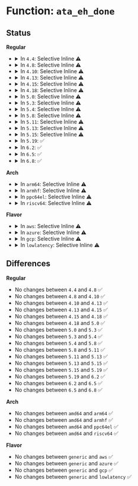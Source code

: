 # Function: <code>ata_eh_done</code>

## Status
<b>Regular</b>
<ul>
<li>
<details>
<summary>In <code>4.4</code>: Selective Inline ⚠️</summary>

```c
void ata_eh_done(struct ata_link *link, struct ata_device *dev, unsigned int action);
```

**Collision:** Unique Global

**Inline:** Selective

**Transformation:** False

**Instances:**

```
In drivers/ata/libata-eh.c (ffffffff815d61c0)
Location: drivers/ata/libata-eh.c:1446
Inline: True
Inline callers:
  - drivers/ata/libata-eh.c:ata_eh_autopsy
  - drivers/ata/libata-eh.c:ata_eh_reset
  - drivers/ata/libata-eh.c:ata_eh_reset
  - drivers/ata/libata-eh.c:ata_eh_recover
  - drivers/ata/libata-eh.c:ata_eh_recover
  - drivers/ata/libata-eh.c:ata_eh_recover
Direct callers:
  - drivers/ata/libata-pmp.c:sata_pmp_eh_recover
```
**Symbols:**

```
ffffffff815d61c0-ffffffff815d61dc: ata_eh_done (STB_GLOBAL)
```
</details>
</li>
<li>
<details>
<summary>In <code>4.8</code>: Selective Inline ⚠️</summary>

```c
void ata_eh_done(struct ata_link *link, struct ata_device *dev, unsigned int action);
```

**Collision:** Unique Global

**Inline:** Selective

**Transformation:** False

**Instances:**

```
In drivers/ata/libata-eh.c (ffffffff81632766)
Location: drivers/ata/libata-eh.c:1446
Inline: True
Inline callers:
  - drivers/ata/libata-eh.c:ata_eh_recover
  - drivers/ata/libata-eh.c:ata_eh_recover
  - drivers/ata/libata-eh.c:ata_eh_recover
  - drivers/ata/libata-eh.c:ata_eh_reset
  - drivers/ata/libata-eh.c:ata_eh_reset
  - drivers/ata/libata-eh.c:ata_eh_autopsy
Direct callers:
  - drivers/ata/libata-pmp.c:sata_pmp_eh_recover
```
**Symbols:**

```
ffffffff8162fc20-ffffffff8162fc3c: ata_eh_done (STB_GLOBAL)
```
</details>
</li>
<li>
<details>
<summary>In <code>4.10</code>: Selective Inline ⚠️</summary>

```c
void ata_eh_done(struct ata_link *link, struct ata_device *dev, unsigned int action);
```

**Collision:** Unique Global

**Inline:** Selective

**Transformation:** False

**Instances:**

```
In drivers/ata/libata-eh.c (ffffffff816638b6)
Location: drivers/ata/libata-eh.c:1446
Inline: True
Inline callers:
  - drivers/ata/libata-eh.c:ata_eh_recover
  - drivers/ata/libata-eh.c:ata_eh_recover
  - drivers/ata/libata-eh.c:ata_eh_recover
  - drivers/ata/libata-eh.c:ata_eh_reset
  - drivers/ata/libata-eh.c:ata_eh_reset
  - drivers/ata/libata-eh.c:ata_eh_autopsy
Direct callers:
  - drivers/ata/libata-pmp.c:sata_pmp_eh_recover
```
**Symbols:**

```
ffffffff81660d70-ffffffff81660d8c: ata_eh_done (STB_GLOBAL)
```
</details>
</li>
<li>
<details>
<summary>In <code>4.13</code>: Selective Inline ⚠️</summary>

```c
void ata_eh_done(struct ata_link *link, struct ata_device *dev, unsigned int action);
```

**Collision:** Unique Global

**Inline:** Selective

**Transformation:** False

**Instances:**

```
In drivers/ata/libata-eh.c (ffffffff816785e5)
Location: drivers/ata/libata-eh.c:1447
Inline: True
Inline callers:
  - drivers/ata/libata-eh.c:ata_eh_recover
  - drivers/ata/libata-eh.c:ata_eh_recover
  - drivers/ata/libata-eh.c:ata_eh_recover
  - drivers/ata/libata-eh.c:ata_eh_reset
  - drivers/ata/libata-eh.c:ata_eh_reset
  - drivers/ata/libata-eh.c:ata_eh_autopsy
Direct callers:
  - drivers/ata/libata-pmp.c:sata_pmp_eh_recover
```
**Symbols:**

```
ffffffff81675d60-ffffffff81675d7c: ata_eh_done (STB_GLOBAL)
```
</details>
</li>
<li>
<details>
<summary>In <code>4.15</code>: Selective Inline ⚠️</summary>

```c
void ata_eh_done(struct ata_link *link, struct ata_device *dev, unsigned int action);
```

**Collision:** Unique Global

**Inline:** Selective

**Transformation:** False

**Instances:**

```
In drivers/ata/libata-eh.c (ffffffff816e1c25)
Location: drivers/ata/libata-eh.c:1445
Inline: True
Inline callers:
  - drivers/ata/libata-eh.c:ata_eh_recover
  - drivers/ata/libata-eh.c:ata_eh_recover
  - drivers/ata/libata-eh.c:ata_eh_recover
  - drivers/ata/libata-eh.c:ata_eh_reset
  - drivers/ata/libata-eh.c:ata_eh_reset
  - drivers/ata/libata-eh.c:ata_eh_autopsy
Direct callers:
  - drivers/ata/libata-pmp.c:sata_pmp_eh_recover
```
**Symbols:**

```
ffffffff816df3b0-ffffffff816df3cc: ata_eh_done (STB_GLOBAL)
```
</details>
</li>
<li>
<details>
<summary>In <code>4.18</code>: Selective Inline ⚠️</summary>

```c
void ata_eh_done(struct ata_link *link, struct ata_device *dev, unsigned int action);
```

**Collision:** Unique Global

**Inline:** Selective

**Transformation:** False

**Instances:**

```
In drivers/ata/libata-eh.c (ffffffff8171e548)
Location: drivers/ata/libata-eh.c:1396
Inline: True
Inline callers:
  - drivers/ata/libata-eh.c:ata_eh_recover
  - drivers/ata/libata-eh.c:ata_eh_recover
  - drivers/ata/libata-eh.c:ata_eh_recover
  - drivers/ata/libata-eh.c:ata_eh_reset
  - drivers/ata/libata-eh.c:ata_eh_reset
  - drivers/ata/libata-eh.c:ata_eh_autopsy
Direct callers:
  - drivers/ata/libata-pmp.c:sata_pmp_eh_recover
```
**Symbols:**

```
ffffffff8171bbb0-ffffffff8171bbcc: ata_eh_done (STB_GLOBAL)
```
</details>
</li>
<li>
<details>
<summary>In <code>5.0</code>: Selective Inline ⚠️</summary>

```c
void ata_eh_done(struct ata_link *link, struct ata_device *dev, unsigned int action);
```

**Collision:** Unique Global

**Inline:** Selective

**Transformation:** False

**Instances:**

```
In drivers/ata/libata-eh.c (ffffffff81740e28)
Location: drivers/ata/libata-eh.c:1392
Inline: True
Inline callers:
  - drivers/ata/libata-eh.c:ata_eh_recover
  - drivers/ata/libata-eh.c:ata_eh_recover
  - drivers/ata/libata-eh.c:ata_eh_recover
  - drivers/ata/libata-eh.c:ata_eh_reset
  - drivers/ata/libata-eh.c:ata_eh_reset
  - drivers/ata/libata-eh.c:ata_eh_autopsy
Direct callers:
  - drivers/ata/libata-pmp.c:sata_pmp_eh_recover
```
**Symbols:**

```
ffffffff8173e480-ffffffff8173e49c: ata_eh_done (STB_GLOBAL)
```
</details>
</li>
<li>
<details>
<summary>In <code>5.3</code>: Selective Inline ⚠️</summary>

```c
void ata_eh_done(struct ata_link *link, struct ata_device *dev, unsigned int action);
```

**Collision:** Unique Global

**Inline:** Selective

**Transformation:** False

**Instances:**

```
In drivers/ata/libata-eh.c (ffffffff8177ca62)
Location: drivers/ata/libata-eh.c:1375
Inline: True
Inline callers:
  - drivers/ata/libata-eh.c:ata_eh_recover
  - drivers/ata/libata-eh.c:ata_eh_recover
  - drivers/ata/libata-eh.c:ata_eh_revalidate_and_attach
  - drivers/ata/libata-eh.c:ata_eh_reset
  - drivers/ata/libata-eh.c:ata_eh_reset
  - drivers/ata/libata-eh.c:ata_eh_autopsy
Direct callers:
  - drivers/ata/libata-pmp.c:sata_pmp_eh_recover
```
**Symbols:**

```
ffffffff8177a340-ffffffff8177a359: ata_eh_done (STB_GLOBAL)
```
</details>
</li>
<li>
<details>
<summary>In <code>5.4</code>: Selective Inline ⚠️</summary>

```c
void ata_eh_done(struct ata_link *link, struct ata_device *dev, unsigned int action);
```

**Collision:** Unique Global

**Inline:** Selective

**Transformation:** False

**Instances:**

```
In drivers/ata/libata-eh.c (ffffffff817a07c6)
Location: drivers/ata/libata-eh.c:1375
Inline: True
Inline callers:
  - drivers/ata/libata-eh.c:ata_eh_recover
  - drivers/ata/libata-eh.c:ata_eh_recover
  - drivers/ata/libata-eh.c:ata_eh_recover
  - drivers/ata/libata-eh.c:ata_eh_reset
  - drivers/ata/libata-eh.c:ata_eh_reset
  - drivers/ata/libata-eh.c:ata_eh_autopsy
Direct callers:
  - drivers/ata/libata-pmp.c:sata_pmp_eh_recover
```
**Symbols:**

```
ffffffff8179de80-ffffffff8179de99: ata_eh_done (STB_GLOBAL)
```
</details>
</li>
<li>
<details>
<summary>In <code>5.8</code>: Selective Inline ⚠️</summary>

```c
void ata_eh_done(struct ata_link *link, struct ata_device *dev, unsigned int action);
```

**Collision:** Unique Global

**Inline:** Selective

**Transformation:** False

**Instances:**

```
In drivers/ata/libata-eh.c (ffffffff8186517c)
Location: drivers/ata/libata-eh.c:1307
Inline: True
Inline callers:
  - drivers/ata/libata-eh.c:ata_eh_recover
  - drivers/ata/libata-eh.c:ata_eh_recover
  - drivers/ata/libata-eh.c:ata_eh_revalidate_and_attach
  - drivers/ata/libata-eh.c:ata_eh_reset
  - drivers/ata/libata-eh.c:ata_eh_reset
  - drivers/ata/libata-eh.c:ata_eh_autopsy
Direct callers:
  - drivers/ata/libata-pmp.c:sata_pmp_revalidate
```
**Symbols:**

```
ffffffff81862eb0-ffffffff81862ec9: ata_eh_done (STB_GLOBAL)
```
</details>
</li>
<li>
<details>
<summary>In <code>5.11</code>: Selective Inline ⚠️</summary>

```c
void ata_eh_done(struct ata_link *link, struct ata_device *dev, unsigned int action);
```

**Collision:** Unique Global

**Inline:** Selective

**Transformation:** False

**Instances:**

```
In drivers/ata/libata-eh.c (ffffffff81873f7c)
Location: drivers/ata/libata-eh.c:1307
Inline: True
Inline callers:
  - drivers/ata/libata-eh.c:ata_eh_recover
  - drivers/ata/libata-eh.c:ata_eh_recover
  - drivers/ata/libata-eh.c:ata_eh_revalidate_and_attach
  - drivers/ata/libata-eh.c:ata_eh_reset
  - drivers/ata/libata-eh.c:ata_eh_reset
  - drivers/ata/libata-eh.c:ata_eh_autopsy
Direct callers:
  - drivers/ata/libata-pmp.c:sata_pmp_revalidate
```
**Symbols:**

```
ffffffff81871cc0-ffffffff81871cd9: ata_eh_done (STB_GLOBAL)
```
</details>
</li>
<li>
<details>
<summary>In <code>5.13</code>: Selective Inline ⚠️</summary>

```c
void ata_eh_done(struct ata_link *link, struct ata_device *dev, unsigned int action);
```

**Collision:** Unique Global

**Inline:** Selective

**Transformation:** False

**Instances:**

```
In drivers/ata/libata-eh.c (ffffffff8185661f)
Location: drivers/ata/libata-eh.c:1307
Inline: True
Inline callers:
  - drivers/ata/libata-eh.c:ata_eh_recover
  - drivers/ata/libata-eh.c:ata_eh_recover
  - drivers/ata/libata-eh.c:ata_eh_revalidate_and_attach
  - drivers/ata/libata-eh.c:ata_eh_reset
  - drivers/ata/libata-eh.c:ata_eh_reset
  - drivers/ata/libata-eh.c:ata_eh_autopsy
Direct callers:
  - drivers/ata/libata-pmp.c:sata_pmp_eh_recover_pmp
```
**Symbols:**

```
ffffffff818543c0-ffffffff818543d9: ata_eh_done (STB_GLOBAL)
```
</details>
</li>
<li>
<details>
<summary>In <code>5.15</code>: Selective Inline ⚠️</summary>

```c
void ata_eh_done(struct ata_link *link, struct ata_device *dev, unsigned int action);
```

**Collision:** Unique Global

**Inline:** Selective

**Transformation:** False

**Instances:**

```
In drivers/ata/libata-eh.c (ffffffff818e4d2a)
Location: drivers/ata/libata-eh.c:1315
Inline: True
Inline callers:
  - drivers/ata/libata-eh.c:ata_eh_recover
  - drivers/ata/libata-eh.c:ata_eh_recover
  - drivers/ata/libata-eh.c:ata_eh_revalidate_and_attach
  - drivers/ata/libata-eh.c:ata_eh_reset
  - drivers/ata/libata-eh.c:ata_eh_reset
  - drivers/ata/libata-eh.c:ata_eh_autopsy
Direct callers:
  - drivers/ata/libata-pmp.c:sata_pmp_eh_recover_pmp
```
**Symbols:**

```
ffffffff818e2840-ffffffff818e2859: ata_eh_done (STB_GLOBAL)
```
</details>
</li>
<li>
<details>
<summary>In <code>5.19</code>: ✅</summary>

```c
void ata_eh_done(struct ata_link *link, struct ata_device *dev, unsigned int action);
```

**Collision:** Unique Global

**Inline:** No

**Transformation:** False

**Instances:**

```
In drivers/ata/libata-eh.c (ffffffff81a334c0)
Location: drivers/ata/libata-eh.c:1313
Inline: False
Direct callers:
  - drivers/ata/libata-eh.c:ata_eh_recover
  - drivers/ata/libata-eh.c:ata_eh_recover
  - drivers/ata/libata-eh.c:ata_eh_revalidate_and_attach
  - drivers/ata/libata-eh.c:ata_eh_reset
  - drivers/ata/libata-eh.c:ata_eh_reset
  - drivers/ata/libata-eh.c:ata_eh_autopsy
  - drivers/ata/libata-pmp.c:sata_pmp_revalidate
```
**Symbols:**

```
ffffffff81a334c0-ffffffff81a33556: ata_eh_done (STB_GLOBAL)
```
</details>
</li>
<li>
<details>
<summary>In <code>6.2</code>: ✅</summary>

```c
void ata_eh_done(struct ata_link *link, struct ata_device *dev, unsigned int action);
```

**Collision:** Unique Global

**Inline:** No

**Transformation:** False

**Instances:**

```
In drivers/ata/libata-eh.c (ffffffff81bb7c50)
Location: drivers/ata/libata-eh.c:1312
Inline: False
Direct callers:
  - drivers/ata/libata-eh.c:ata_eh_recover
  - drivers/ata/libata-eh.c:ata_eh_recover
  - drivers/ata/libata-eh.c:ata_eh_revalidate_and_attach
  - drivers/ata/libata-eh.c:ata_eh_reset
  - drivers/ata/libata-eh.c:ata_eh_reset
  - drivers/ata/libata-eh.c:ata_eh_autopsy
  - drivers/ata/libata-pmp.c:sata_pmp_revalidate
```
**Symbols:**

```
ffffffff81bb7c50-ffffffff81bb7ce6: ata_eh_done (STB_GLOBAL)
```
</details>
</li>
<li>
<details>
<summary>In <code>6.5</code>: ✅</summary>

```c
void ata_eh_done(struct ata_link *link, struct ata_device *dev, unsigned int action);
```

**Collision:** Unique Global

**Inline:** No

**Transformation:** False

**Instances:**

```
In drivers/ata/libata-eh.c (ffffffff81c0f290)
Location: drivers/ata/libata-eh.c:1315
Inline: False
Direct callers:
  - drivers/ata/libata-eh.c:ata_eh_recover
  - drivers/ata/libata-eh.c:ata_eh_recover
  - drivers/ata/libata-eh.c:ata_eh_revalidate_and_attach
  - drivers/ata/libata-eh.c:ata_eh_reset
  - drivers/ata/libata-eh.c:ata_eh_reset
  - drivers/ata/libata-eh.c:ata_eh_autopsy
  - drivers/ata/libata-eh.c:ata_eh_get_success_sense
  - drivers/ata/libata-pmp.c:sata_pmp_revalidate
```
**Symbols:**

```
ffffffff81c0f290-ffffffff81c0f326: ata_eh_done (STB_GLOBAL)
```
</details>
</li>
<li>
<details>
<summary>In <code>6.8</code>: ✅</summary>

```c
void ata_eh_done(struct ata_link *link, struct ata_device *dev, unsigned int action);
```

**Collision:** Unique Global

**Inline:** No

**Transformation:** False

**Instances:**

```
In drivers/ata/libata-eh.c (ffffffff81c644d0)
Location: drivers/ata/libata-eh.c:1322
Inline: False
Direct callers:
  - drivers/ata/libata-eh.c:ata_eh_recover
  - drivers/ata/libata-eh.c:ata_eh_recover
  - drivers/ata/libata-eh.c:ata_eh_recover
  - drivers/ata/libata-eh.c:ata_eh_revalidate_and_attach
  - drivers/ata/libata-eh.c:ata_eh_reset
  - drivers/ata/libata-eh.c:ata_eh_reset
  - drivers/ata/libata-eh.c:ata_eh_autopsy
  - drivers/ata/libata-eh.c:ata_eh_get_success_sense
  - drivers/ata/libata-pmp.c:sata_pmp_revalidate
```
**Symbols:**

```
ffffffff81c644d0-ffffffff81c64566: ata_eh_done (STB_GLOBAL)
```
</details>
</li>
</ul>
<b>Arch</b>
<ul>
<li>
<details>
<summary>In <code>arm64</code>: Selective Inline ⚠️</summary>

```c
void ata_eh_done(struct ata_link *link, struct ata_device *dev, unsigned int action);
```

**Collision:** Unique Global

**Inline:** Selective

**Transformation:** False

**Instances:**

```
In drivers/ata/libata-eh.c (ffff8000109ac688)
Location: drivers/ata/libata-eh.c:1375
Inline: True
Inline callers:
  - drivers/ata/libata-eh.c:ata_eh_recover
  - drivers/ata/libata-eh.c:ata_eh_recover
  - drivers/ata/libata-eh.c:ata_eh_revalidate_and_attach
  - drivers/ata/libata-eh.c:ata_eh_reset
  - drivers/ata/libata-eh.c:ata_eh_reset
  - drivers/ata/libata-eh.c:ata_eh_autopsy
Direct callers:
  - drivers/ata/libata-pmp.c:sata_pmp_eh_recover
```
**Symbols:**

```
ffff8000109a9868-ffff8000109a98b0: ata_eh_done (STB_GLOBAL)
```
</details>
</li>
<li>
<details>
<summary>In <code>armhf</code>: Selective Inline ⚠️</summary>

```c
void ata_eh_done(struct ata_link *link, struct ata_device *dev, unsigned int action);
```

**Collision:** Unique Global

**Inline:** Selective

**Transformation:** False

**Instances:**

```
In drivers/ata/libata-eh.c (c0a7c11c)
Location: drivers/ata/libata-eh.c:1375
Inline: True
Inline callers:
  - drivers/ata/libata-eh.c:ata_eh_recover
  - drivers/ata/libata-eh.c:ata_eh_recover
  - drivers/ata/libata-eh.c:ata_eh_recover
  - drivers/ata/libata-eh.c:ata_eh_reset
  - drivers/ata/libata-eh.c:ata_eh_reset
  - drivers/ata/libata-eh.c:ata_eh_autopsy
Direct callers:
  - drivers/ata/libata-pmp.c:sata_pmp_eh_recover
```
**Symbols:**

```
c0a79078-c0a7909c: ata_eh_done (STB_GLOBAL)
```
</details>
</li>
<li>
<details>
<summary>In <code>ppc64el</code>: Selective Inline ⚠️</summary>

```c
void ata_eh_done(struct ata_link *link, struct ata_device *dev, unsigned int action);
```

**Collision:** Unique Global

**Inline:** Selective

**Transformation:** False

**Instances:**

```
In drivers/ata/libata-eh.c (c000000000a73a38)
Location: drivers/ata/libata-eh.c:1375
Inline: True
Inline callers:
  - drivers/ata/libata-eh.c:ata_eh_recover
  - drivers/ata/libata-eh.c:ata_eh_recover
  - drivers/ata/libata-eh.c:ata_eh_revalidate_and_attach
  - drivers/ata/libata-eh.c:ata_eh_reset
  - drivers/ata/libata-eh.c:ata_eh_reset
  - drivers/ata/libata-eh.c:ata_eh_autopsy
Direct callers:
  - drivers/ata/libata-pmp.c:sata_pmp_eh_recover
```
**Symbols:**

```
c000000000a70310-c000000000a7032c: ata_eh_done (STB_GLOBAL)
```
</details>
</li>
<li>
<details>
<summary>In <code>riscv64</code>: Selective Inline ⚠️</summary>

```c
void ata_eh_done(struct ata_link *link, struct ata_device *dev, unsigned int action);
```

**Collision:** Unique Global

**Inline:** Selective

**Transformation:** False

**Instances:**

```
In drivers/ata/libata-eh.c (ffffffe000609d9c)
Location: drivers/ata/libata-eh.c:1375
Inline: True
Inline callers:
  - drivers/ata/libata-eh.c:ata_eh_recover
  - drivers/ata/libata-eh.c:ata_eh_recover
  - drivers/ata/libata-eh.c:ata_eh_recover
  - drivers/ata/libata-eh.c:ata_eh_reset
  - drivers/ata/libata-eh.c:ata_eh_reset
  - drivers/ata/libata-eh.c:ata_eh_autopsy
Direct callers:
  - drivers/ata/libata-pmp.c:sata_pmp_eh_recover
```
**Symbols:**

```
ffffffe000607438-ffffffe000607476: ata_eh_done (STB_GLOBAL)
```
</details>
</li>
</ul>
<b>Flavor</b>
<ul>
<li>
<details>
<summary>In <code>aws</code>: Selective Inline ⚠️</summary>

```c
void ata_eh_done(struct ata_link *link, struct ata_device *dev, unsigned int action);
```

**Collision:** Unique Global

**Inline:** Selective

**Transformation:** False

**Instances:**

```
In drivers/ata/libata-eh.c (ffffffff817658ad)
Location: drivers/ata/libata-eh.c:1375
Inline: True
Inline callers:
  - drivers/ata/libata-eh.c:ata_eh_recover
  - drivers/ata/libata-eh.c:ata_eh_recover
  - drivers/ata/libata-eh.c:ata_eh_recover
  - drivers/ata/libata-eh.c:ata_eh_reset
  - drivers/ata/libata-eh.c:ata_eh_reset
  - drivers/ata/libata-eh.c:ata_eh_autopsy
Direct callers:
  - drivers/ata/libata-pmp.c:sata_pmp_eh_recover
```
**Symbols:**

```
ffffffff81762f70-ffffffff81762f89: ata_eh_done (STB_GLOBAL)
```
</details>
</li>
<li>
<details>
<summary>In <code>azure</code>: Selective Inline ⚠️</summary>

```c
void ata_eh_done(struct ata_link *link, struct ata_device *dev, unsigned int action);
```

**Collision:** Unique Global

**Inline:** Selective

**Transformation:** False

**Instances:**

```
In drivers/ata/libata-eh.c (ffffffff8174570d)
Location: drivers/ata/libata-eh.c:1375
Inline: True
Inline callers:
  - drivers/ata/libata-eh.c:ata_eh_recover
  - drivers/ata/libata-eh.c:ata_eh_recover
  - drivers/ata/libata-eh.c:ata_eh_recover
  - drivers/ata/libata-eh.c:ata_eh_reset
  - drivers/ata/libata-eh.c:ata_eh_reset
  - drivers/ata/libata-eh.c:ata_eh_autopsy
Direct callers:
  - drivers/ata/libata-pmp.c:sata_pmp_eh_recover
```
**Symbols:**

```
ffffffff81742dd0-ffffffff81742de9: ata_eh_done (STB_GLOBAL)
```
</details>
</li>
<li>
<details>
<summary>In <code>gcp</code>: Selective Inline ⚠️</summary>

```c
void ata_eh_done(struct ata_link *link, struct ata_device *dev, unsigned int action);
```

**Collision:** Unique Global

**Inline:** Selective

**Transformation:** False

**Instances:**

```
In drivers/ata/libata-eh.c (ffffffff81795646)
Location: drivers/ata/libata-eh.c:1375
Inline: True
Inline callers:
  - drivers/ata/libata-eh.c:ata_eh_recover
  - drivers/ata/libata-eh.c:ata_eh_recover
  - drivers/ata/libata-eh.c:ata_eh_recover
  - drivers/ata/libata-eh.c:ata_eh_reset
  - drivers/ata/libata-eh.c:ata_eh_reset
  - drivers/ata/libata-eh.c:ata_eh_autopsy
Direct callers:
  - drivers/ata/libata-pmp.c:sata_pmp_eh_recover
```
**Symbols:**

```
ffffffff81792d00-ffffffff81792d19: ata_eh_done (STB_GLOBAL)
```
</details>
</li>
<li>
<details>
<summary>In <code>lowlatency</code>: Selective Inline ⚠️</summary>

```c
void ata_eh_done(struct ata_link *link, struct ata_device *dev, unsigned int action);
```

**Collision:** Unique Global

**Inline:** Selective

**Transformation:** False

**Instances:**

```
In drivers/ata/libata-eh.c (ffffffff817af4b6)
Location: drivers/ata/libata-eh.c:1375
Inline: True
Inline callers:
  - drivers/ata/libata-eh.c:ata_eh_recover
  - drivers/ata/libata-eh.c:ata_eh_recover
  - drivers/ata/libata-eh.c:ata_eh_recover
  - drivers/ata/libata-eh.c:ata_eh_reset
  - drivers/ata/libata-eh.c:ata_eh_reset
  - drivers/ata/libata-eh.c:ata_eh_autopsy
Direct callers:
  - drivers/ata/libata-pmp.c:sata_pmp_eh_recover
```
**Symbols:**

```
ffffffff817acb40-ffffffff817acb59: ata_eh_done (STB_GLOBAL)
```
</details>
</li>
</ul>

## Differences
<b>Regular</b>
<ul>
<li>
No changes between <code>4.4</code> and <code>4.8</code> ✅
</li>
<li>
No changes between <code>4.8</code> and <code>4.10</code> ✅
</li>
<li>
No changes between <code>4.10</code> and <code>4.13</code> ✅
</li>
<li>
No changes between <code>4.13</code> and <code>4.15</code> ✅
</li>
<li>
No changes between <code>4.15</code> and <code>4.18</code> ✅
</li>
<li>
No changes between <code>4.18</code> and <code>5.0</code> ✅
</li>
<li>
No changes between <code>5.0</code> and <code>5.3</code> ✅
</li>
<li>
No changes between <code>5.3</code> and <code>5.4</code> ✅
</li>
<li>
No changes between <code>5.4</code> and <code>5.8</code> ✅
</li>
<li>
No changes between <code>5.8</code> and <code>5.11</code> ✅
</li>
<li>
No changes between <code>5.11</code> and <code>5.13</code> ✅
</li>
<li>
No changes between <code>5.13</code> and <code>5.15</code> ✅
</li>
<li>
No changes between <code>5.15</code> and <code>5.19</code> ✅
</li>
<li>
No changes between <code>5.19</code> and <code>6.2</code> ✅
</li>
<li>
No changes between <code>6.2</code> and <code>6.5</code> ✅
</li>
<li>
No changes between <code>6.5</code> and <code>6.8</code> ✅
</li>
</ul>
<b>Arch</b>
<ul>
<li>
No changes between <code>amd64</code> and <code>arm64</code> ✅
</li>
<li>
No changes between <code>amd64</code> and <code>armhf</code> ✅
</li>
<li>
No changes between <code>amd64</code> and <code>ppc64el</code> ✅
</li>
<li>
No changes between <code>amd64</code> and <code>riscv64</code> ✅
</li>
</ul>
<b>Flavor</b>
<ul>
<li>
No changes between <code>generic</code> and <code>aws</code> ✅
</li>
<li>
No changes between <code>generic</code> and <code>azure</code> ✅
</li>
<li>
No changes between <code>generic</code> and <code>gcp</code> ✅
</li>
<li>
No changes between <code>generic</code> and <code>lowlatency</code> ✅
</li>
</ul>
